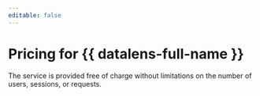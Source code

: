 ```yaml
---
editable: false
---
```


# Pricing for {{ datalens-full-name }}

The service is provided free of charge without limitations on the number of users, sessions, or requests.
